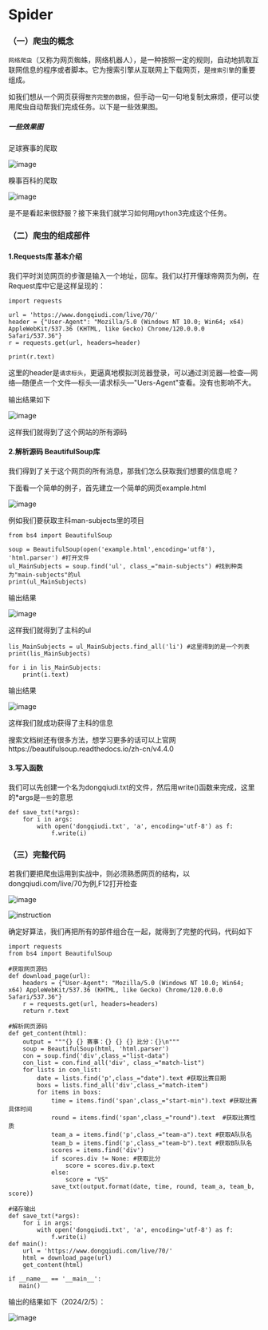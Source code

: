 # Spider

### （一）爬虫的概念
`网络爬虫`（又称为网页蜘蛛，网络机器人），是一种按照一定的规则，自动地抓取互联网信息的程序或者脚本。它为搜索引擎从互联网上下载网页，是`搜索引擎`的重要组成。

如我们想从一个网页获得`整齐完整的数据`，但手动一句一句地复制太麻烦，便可以使用爬虫自动帮我们完成任务。以下是一些效果图。

##### 一些效果图

足球赛事的爬取

![image](https://github.com/yylnb/Spider/assets/119385505/8bc9d59d-16c2-4ad8-8b5e-6d1fa5b053c6)

糗事百科的爬取

![image](https://github.com/yylnb/Spider/assets/119385505/c3473772-8c60-4b68-9f56-9044825cde6b)


是不是看起来很舒服？接下来我们就学习如何用python3完成这个任务。

### （二）爬虫的组成部件

#### 1.Requests库 基本介绍

我们平时浏览网页的步骤是输入一个地址，回车。我们以打开懂球帝网页为例，在 Request库中它是这样呈现的：

	import requests
 
 	url = 'https://www.dongqiudi.com/live/70/'
  	header = {"User-Agent": "Mozilla/5.0 (Windows NT 10.0; Win64; x64) AppleWebKit/537.36 (KHTML, like Gecko) Chrome/120.0.0.0 Safari/537.36"}
   	r = requests.get(url, headers=header) 

  	print(r.text)
   
这里的header是`请求标头`，更逼真地模拟浏览器登录，可以通过浏览器—检查—网络—随便点一个文件—标头—请求标头—"Uers-Agent"查看。没有也影响不大。
   
输出结果如下

![image](https://github.com/yylnb/Spider/assets/119385505/9b3e0abb-e452-493e-ba0e-8c8941eb6dd8)

这样我们就得到了这个网站的所有源码

#### 2.解析源码 BeautifulSoup库

我们得到了关于这个网页的所有消息，那我们怎么获取我们想要的信息呢？

下面看一个简单的例子，首先建立一个简单的网页example.html

![image](https://github.com/yylnb/Spider/assets/119385505/c58f75bc-17d4-4ce0-aa07-dd605c985a07)

例如我们要获取主科man-subjects里的项目

	from bs4 import BeautifulSoup
 
 	soup = BeautifulSoup(open('example.html',encoding='utf8'), 'html.parser') #打开文件
	ul_MainSubjects = soup.find('ul', class_="main-subjects") #找到种类为"main-subjects"的ul
 	print(ul_MainSubjects)

输出结果

![image](https://github.com/yylnb/Spider/assets/119385505/747087cc-e16f-4480-8ad7-630361bab2e0)

这样我们就得到了主科的ul

	lis_MainSubjects = ul_MainSubjects.find_all('li') #这里得到的是一个列表
 	print(lis_MainSubjects)

  	for i in lis_MainSubjects:
    	print(i.text)
输出结果

![image](https://github.com/yylnb/Spider/assets/119385505/81265b83-4110-41f6-bfa9-22e2b7a1cc8f)

这样我们就成功获得了主科的信息

搜索文档树还有很多方法，想学习更多的话可以上官网https://beautifulsoup.readthedocs.io/zh-cn/v4.4.0

#### 3.写入函数

我们可以先创建一个名为dongqiudi.txt的文件，然后用write()函数来完成，这里的*args是`一些`的意思

	def save_txt(*args):
    	for i in args:
        	with open('dongqiudi.txt', 'a', encoding='utf-8') as f:
	            f.write(i)

### （三）完整代码

若我们要把爬虫运用到实战中，则必须熟悉网页的结构，以dongqiudi.com/live/70为例,F12打开检查

![image](https://github.com/yylnb/Spider/assets/119385505/a06b2c56-36a5-436c-a25e-661e045c20f0)

![instruction](https://github.com/yylnb/Spider/assets/119385505/553b6f52-970f-4f12-b6a8-054784e7f2c3)


确定好算法，我们再把所有的部件组合在一起，就得到了完整的代码，代码如下

	import requests
	from bs4 import BeautifulSoup

	#获取网页源码
	def download_page(url):
	    headers = {"User-Agent": "Mozilla/5.0 (Windows NT 10.0; Win64; x64) AppleWebKit/537.36 (KHTML, like Gecko) Chrome/120.0.0.0 Safari/537.36"}
	    r = requests.get(url, headers=headers)
	    return r.text

 	#解析网页源码
	def get_content(html):
	    output = """{} {} 赛事：{} {} {} 比分：{}\n"""
	    soup = BeautifulSoup(html, 'html.parser')
	    con = soup.find('div',class_="list-data")
	    con_list = con.find_all('div', class_="match-list")
	    for lists in con_list:
	        date = lists.find('p',class_="date").text #获取比赛日期
	        boxs = lists.find_all('div',class_="match-item")
	        for items in boxs:
	            time = items.find('span',class_="start-min").text #获取比赛具体时间
	            round = items.find('span',class_="round").text	#获取比赛性质
	            team_a = items.find('p',class_="team-a").text #获取A队队名
	            team_b = items.find('p',class_="team-b").text #获取B队队名
	            scores = items.find('div')
	            if scores.div != None: #获取比分
	                score = scores.div.p.text
	            else:
	                score = "VS"
	            save_txt(output.format(date, time, round, team_a, team_b, score))

 	#储存输出
	def save_txt(*args):
	    for i in args:
	        with open('dongqiudi.txt', 'a', encoding='utf-8') as f:
	            f.write(i)
	def main():
	    url = 'https://www.dongqiudi.com/live/70/'
	    html = download_page(url)
	    get_content(html)
	
	if __name__ == '__main__':
	   main()

 输出的结果如下（2024/2/5）：

![image](https://github.com/yylnb/Spider/assets/119385505/07d86c27-b414-40b7-9349-7a3403634414)

 
	




   










 
